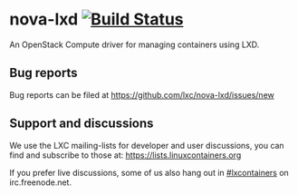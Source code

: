 # nova-lxd [![Build Status](https://travis-ci.org/lxc/nova-lxd.svg?branch=master)](https://travis-ci.org/lxc/nova-compute-lxd)

An OpenStack Compute driver for managing containers using LXD.

## Bug reports

Bug reports can be filed at https://github.com/lxc/nova-lxd/issues/new

## Support and discussions

We use the LXC mailing-lists for developer and user discussions, you can
find and subscribe to those at: https://lists.linuxcontainers.org

If you prefer live discussions, some of us also hang out in
[#lxcontainers](http://webchat.freenode.net/?channels=#lxcontainers) on irc.freenode.net.

